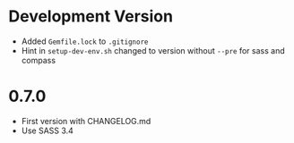 # Development Version

* Added `Gemfile.lock` to `.gitignore`
* Hint in `setup-dev-env.sh` changed to version without `--pre` for sass and compass

# 0.7.0

* First version with CHANGELOG.md
* Use SASS 3.4
